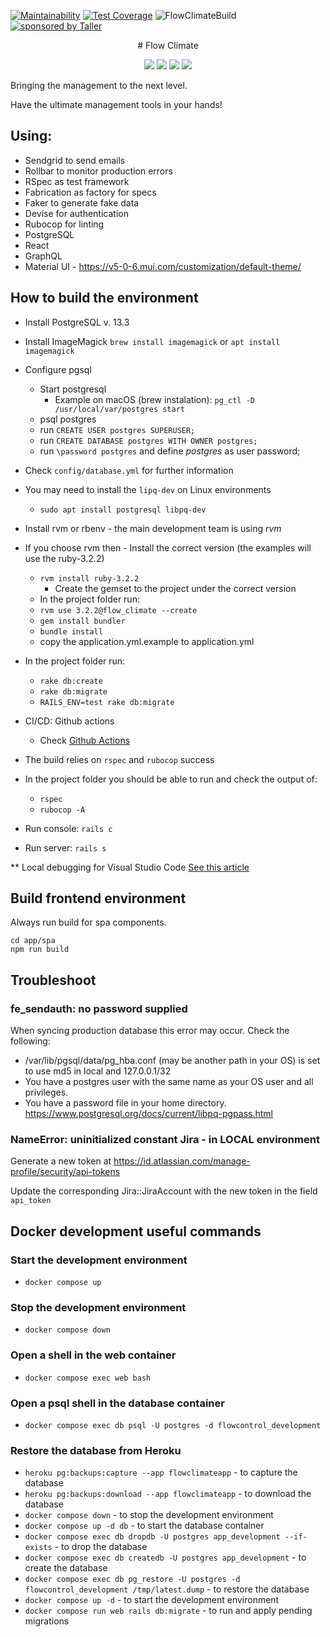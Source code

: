 [![Maintainability](https://api.codeclimate.com/v1/badges/bd4ed58b6b08523b837a/maintainability)](https://codeclimate.com/github/TallerWebSolutions/flow_climate/maintainability)
[![Test Coverage](https://api.codeclimate.com/v1/badges/bd4ed58b6b08523b837a/test_coverage)](https://codeclimate.com/github/TallerWebSolutions/flow_climate/test_coverage)
![FlowClimateBuild](https://github.com/TallerWebSolutions/flow_climate/workflows/FlowClimateBuild/badge.svg)
[![sponsored by Taller](https://raw.githubusercontent.com/TallerWebSolutions/tallerwebsolutions.github.io/master/sponsored-by-taller.png)](https://taller.net.br/en/)

<p align="center">
# Flow Climate
</p>
<p align="center">
  <img src="https://img.shields.io/static/v1?logo=Ruby&label=&message=Ruby&color=111&logoColor=d20002&style=flat-square" />
  <img src="https://img.shields.io/static/v1?logo=GraphQL&label=&message=GraphQL&color=111&logoColor=DD34A6&style=flat-square" />
  <img src="https://img.shields.io/static/v1?logo=postgresql&label=&message=PostgreSQL&color=111&logoColor=31648C&style=flat-square" />
   <img src="https://img.shields.io/static/v1?logo=TypeScript&label=&message=TypeScript&color=111&logoColor=2F73BF&style=flat-square" />
</p>

Bringing the management to the next level.

Have the ultimate management tools in your hands!

## Using:

- Sendgrid to send emails
- Rollbar to monitor production errors
- RSpec as test framework
- Fabrication as factory for specs
- Faker to generate fake data
- Devise for authentication
- Rubocop for linting
- PostgreSQL
- React
- GraphQL
- Material UI - https://v5-0-6.mui.com/customization/default-theme/

## How to build the environment

- Install PostgreSQL v. 13.3
- Install ImageMagick `brew install imagemagick` or `apt install imagemagick`
- Configure pgsql
    - Start postgresql
        - Example on macOS (brew instalation): `pg_ctl -D /usr/local/var/postgres start`
    - psql postgres
    - run `CREATE USER postgres SUPERUSER;`
    - run `CREATE DATABASE postgres WITH OWNER postgres;`
    - run `\password postgres` and define _postgres_ as user password;
- Check `config/database.yml` for further information
- You may need to install the `lipq-dev` on Linux environments
    - `sudo apt install postgresql libpq-dev`
- Install rvm or rbenv - the main development team is using _rvm_
- If you choose rvm then - Install the correct version (the examples will use the ruby-3.2.2)
    - `rvm install ruby-3.2.2`
        - Create the gemset to the project under the correct version
    - In the project folder run:
    - `rvm use 3.2.2@flow_climate --create`
    - `gem install bundler`
    - `bundle install`
    - copy the application.yml.example to application.yml
- In the project folder run:

    - `rake db:create`
    - `rake db:migrate`
    - `RAILS_ENV=test rake db:migrate`

- CI/CD: Github actions

    - Check [Github Actions](https://github.com/TallerWebSolutions/flow_climate/tree/develop/.github/workflows)

- The build relies on `rspec` and `rubocop` success
- In the project folder you should be able to run and check the output of:

    - `rspec`
    - `rubocop -A`

- Run console: `rails c`
- Run server: `rails s`

\*\* Local debugging for Visual Studio Code
[See this article](https://rahul-arora.medium.com/debugging-ruby-on-rails-server-in-vs-code-819b45113e78)

## Build frontend environment

Always run build for spa components.

```
cd app/spa
npm run build
```

## Troubleshoot

### fe_sendauth: no password supplied

When syncing production database this error may occur. Check the following:

- /var/lib/pgsql/data/pg_hba.conf (may be another path in your OS) is set to use md5 in local and 127.0.0.1/32
- You have a postgres user with the same name as your OS user and all privileges.
- You have a password file in your home directory. https://www.postgresql.org/docs/current/libpq-pgpass.html

### NameError: uninitialized constant Jira - in LOCAL environment

Generate a new token at https://id.atlassian.com/manage-profile/security/api-tokens

Update the corresponding Jira::JiraAccount with the new token in the field `api_token`

## Docker development useful commands

### Start the development environment
- `docker compose up`

### Stop the development environment
- `docker compose down`

### Open a shell in the web container
- `docker compose exec web bash`

### Open a psql shell in the database container
- `docker compose exec db psql -U postgres -d flowcontrol_development`

### Restore the database from Heroku
- `heroku pg:backups:capture --app flowclimateapp` - to capture the database
- `heroku pg:backups:download --app flowclimateapp` - to download the database
- `docker compose down` - to stop the development environment
- `docker compose up -d db` - to start the database container
- `docker compose exec db dropdb -U postgres app_development --if-exists` - to drop the database
- `docker compose exec db createdb -U postgres app_development` - to create the database
- `docker compose exec db pg_restore -U postgres -d flowcontrol_development /tmp/latest.dump` - to restore the database
- `docker compose up -d` - to start the development environment
- `docker compose run web rails db:migrate` - to run and apply pending migrations
